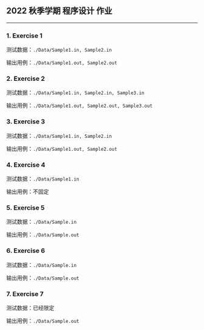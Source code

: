 ## 2022 秋季学期 程序设计 作业

---

### 1. Exercise 1

测试数据：`./Data/Sample1.in, Sample2.in`

输出用例：`./Data/Sample1.out, Sample2.out`

### 2. Exercise 2

测试数据：`./Data/Sample1.in, Sample2.in, Sample3.in`

输出用例：`./Data/Sample1.out, Sample2.out, Sample3.out`

### 3. Exercise 3

测试数据：`./Data/Sample1.in, Sample2.in`

输出用例：`./Data/Sample1.out, Sample2.out`

### 4. Exercise 4

测试数据：`./Data/Sample1.in`

输出用例：不固定

### 5. Exercise 5

测试数据：`./Data/Sample.in`

输出用例：`./Data/Sample.out`

### 6. Exercise 6

测试数据：`./Data/Sample.in`

输出用例：`./Data/Sample.out`


### 7. Exercise 7

测试数据：已经限定

输出用例：`./Data/Sample.out`
